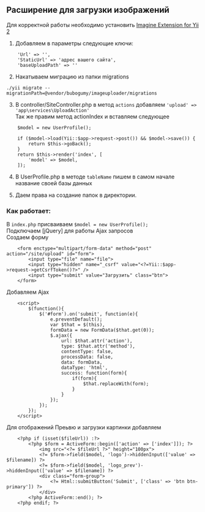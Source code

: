 ## Расширение для загрузки изображений
Для корректной работы необходимо установить [Imagine Extension for Yii 2](http://www.yiiframework.com/doc-2.0/ext-imagine-index.html)  

1. Добавляем в параметры следующие ключи:

````
    'Url' => '',
    'StaticUrl' => 'адрес вашего сайта',
    'baseUploadPath' => ''
````  
2. Накатываем миграцию из папки migrations
```
./yii migrate --migrationPath=@vendor/bubogumy/imageuploader/migrations
```

3. В controller/SiteController.php в метод ``actions`` добавляем ``'upload' => 'app\services\UploadAction'``  
Так же правим метод actionIndex и вставляем следующее  
````
    $model = new UserProfile();
    
    if ($model->load(Yii::$app->request->post()) && $model->save()) {
        return $this->goBack();
    }
    return $this->render('index', [
        'model' => $model,
    ]);
````
4. В UserProfile.php в методе ``tableName`` пишем в самом начале название своей базы данных  

5. Даем права на создание папок в директории.  

### Как работает:  
В ``index.php`` присваиваем ``$model = new UserProfile();``  
Подключаем [jQuery] для работы Ajax запросов  
Создаем форму  
````
    <form enctype="multipart/form-data" method="post" action="/site/upload" id="form">
        <input type="file" name="file">
        <input type="hidden" name="_csrf" value="<?=Yii::$app->request->getCsrfToken()?>" />
        <input type="submit" value="Загрузить" class="btn">
    </form>
````  
Добавляем Ajax  
````
    <script>
        $(function(){
            $('#form').on('submit', function(e){
                e.preventDefault();
                var $that = $(this),
                formData = new FormData($that.get(0));
                $.ajax({
                    url: $that.attr('action'),
                    type: $that.attr('method'),
                    contentType: false,
                    processData: false,
                    data: formData,
                    dataType: 'html',
                    success: function(form){
                        if(form){
                            $that.replaceWith(form);
                        }
                    }
                });
            });
        });
    </script>
````  
Для отображений Преьвю и загрузки картинки добавляем 

````
    <?php if (isset($fileUrl)) :?>
        <?php $form = ActiveForm::begin(['action' => ['index']]); ?>
            <img src="<?= $fileUrl ?>" height="100px">
            <?= $form->field($model, 'logo')->hiddenInput(['value' => $filename]) ?>
            <?= $form->field($model, 'logo_prev')->hiddenInput(['value' => $filename]) ?>
            <div class="form-group">
                <?= Html::submitButton('Submit', ['class' => 'btn btn-primary']) ?>
            </div>
        <?php ActiveForm::end(); ?>
    <?php endif; ?>
````



